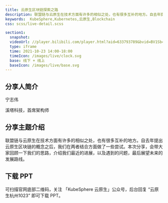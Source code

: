 ```yaml
---
title: 云原生区块链探索之路
description: 联盟链与云原生在技术方面有许多的相似之处，也有很多互补的地方。自去年提出云原生区块链的概念之后，我们在两者结合方面做了一些尝试。本次分享，会带大家回顾一下我们的思路，介绍我们最近的进展，以及遇到的问题，最后展望未来的发展路线。
keywords:  KubeSphere,Kubernetes,云原生,Blockchain
css: scss/live-detail.scss

section1:
  snapshot: 
  videoUrl: //player.bilibili.com/player.html?aid=633793789&bvid=BV1Sb4y1h7eb&cid=430844218&page=1&high_quality=1
  type: iframe
  time: 2021-10-23 14:00-18:00
  timeIcon: /images/live/clock.svg
  base: 线下 + 线上
  baseIcon: /images/live/base.svg
---
```


## 分享人简介

宁志伟

溪塔科技，首席架构师

## 分享主题介绍

联盟链与云原生在技术方面有许多的相似之处，也有很多互补的地方。自去年提出云原生区块链的概念之后，我们在两者结合方面做了一些尝试。本次分享，会带大家回顾一下我们的思路，介绍我们最近的进展，以及遇到的问题，最后展望未来的发展路线。

## 下载 PPT

可扫描官网底部二维码，关注 「KubeSphere 云原生」公众号，后台回复 “云原生杭州1023” 即可下载 PPT。
